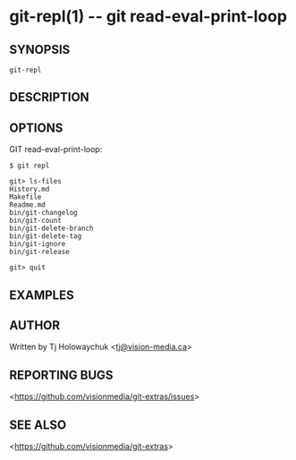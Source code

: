 git-repl(1) -- git read-eval-print-loop
=======================================

## SYNOPSIS

`git-repl`

## DESCRIPTION

## OPTIONS

  GIT read-eval-print-loop:

    $ git repl
     
    git> ls-files
    History.md
    Makefile
    Readme.md
    bin/git-changelog
    bin/git-count
    bin/git-delete-branch
    bin/git-delete-tag
    bin/git-ignore
    bin/git-release
 
    git> quit

## EXAMPLES

## AUTHOR

Written by Tj Holowaychuk &lt;<tj@vision-media.ca>&gt;

## REPORTING BUGS

&lt;<https://github.com/visionmedia/git-extras/issues>&gt;

## SEE ALSO

&lt;<https://github.com/visionmedia/git-extras>&gt;
